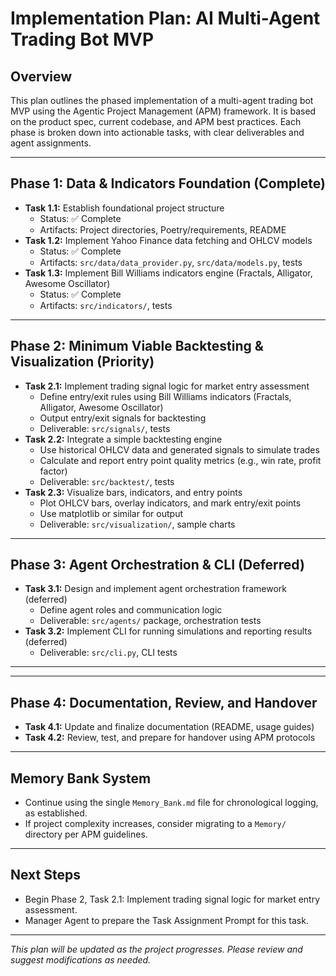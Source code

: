 # Implementation Plan: AI Multi-Agent Trading Bot MVP

## Overview
This plan outlines the phased implementation of a multi-agent trading bot MVP using the Agentic Project Management (APM) framework. It is based on the product spec, current codebase, and APM best practices. Each phase is broken down into actionable tasks, with clear deliverables and agent assignments.

---

## Phase 1: Data & Indicators Foundation (Complete)

- **Task 1.1:** Establish foundational project structure
  - Status: ✅ Complete
  - Artifacts: Project directories, Poetry/requirements, README
- **Task 1.2:** Implement Yahoo Finance data fetching and OHLCV models
  - Status: ✅ Complete
  - Artifacts: `src/data/data_provider.py`, `src/data/models.py`, tests
- **Task 1.3:** Implement Bill Williams indicators engine (Fractals, Alligator, Awesome Oscillator)
  - Status: ✅ Complete
  - Artifacts: `src/indicators/`, tests

---


## Phase 2: Minimum Viable Backtesting & Visualization (Priority)

- **Task 2.1:** Implement trading signal logic for market entry assessment
  - Define entry/exit rules using Bill Williams indicators (Fractals, Alligator, Awesome Oscillator)
  - Output entry/exit signals for backtesting
  - Deliverable: `src/signals/`, tests
- **Task 2.2:** Integrate a simple backtesting engine
  - Use historical OHLCV data and generated signals to simulate trades
  - Calculate and report entry point quality metrics (e.g., win rate, profit factor)
  - Deliverable: `src/backtest/`, tests
- **Task 2.3:** Visualize bars, indicators, and entry points
  - Plot OHLCV bars, overlay indicators, and mark entry/exit points
  - Use matplotlib or similar for output
  - Deliverable: `src/visualization/`, sample charts

---

## Phase 3: Agent Orchestration & CLI (Deferred)

- **Task 3.1:** Design and implement agent orchestration framework (deferred)
  - Define agent roles and communication logic
  - Deliverable: `src/agents/` package, orchestration tests
- **Task 3.2:** Implement CLI for running simulations and reporting results (deferred)
  - Deliverable: `src/cli.py`, CLI tests

---

---


## Phase 4: Documentation, Review, and Handover

- **Task 4.1:** Update and finalize documentation (README, usage guides)
- **Task 4.2:** Review, test, and prepare for handover using APM protocols

---

## Memory Bank System
- Continue using the single `Memory_Bank.md` file for chronological logging, as established.
- If project complexity increases, consider migrating to a `Memory/` directory per APM guidelines.

---


## Next Steps
- Begin Phase 2, Task 2.1: Implement trading signal logic for market entry assessment.
- Manager Agent to prepare the Task Assignment Prompt for this task.

---

*This plan will be updated as the project progresses. Please review and suggest modifications as needed.*
